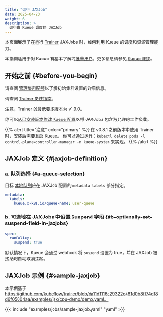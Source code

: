 ```yaml
---
title: "运行 JAXJob"
date: 2025-04-23
weight: 6
description: >
  运行由 Kueue 调度的 JAXJob
---
```


本页面展示了在运行 [Trainer](https://www.kubeflow.org/docs/components/training/jax/) JAXJobs 时，如何利用 Kueue 的调度和资源管理能力。

本指南适用于对 Kueue 有基本了解的[批量用户](/zh-CN/docs/tasks#batch-user)。更多信息请参见 [Kueue 概述](/zh-CN/docs/overview)。

## 开始之前 {#before-you-begin}

请查阅 [管理集群配额](/zh-CN/docs/tasks/manage/administer_cluster_quotas)以了解初始集群设置的详细信息。

请查阅 [Trainer 安装指南](https://github.com/kubeflow/training-operator#installation)。

注意，Trainer 的最低要求版本为 v1.9.0。

你可以[从已安装版本修改 Kueue 配置](/zh-CN/docs/installation#install-a-custom-configured-released-version)以将 JAXJobs 包含为允许的工作负载。

{{% alert title="注意" color="primary" %}}
在 v0.8.1 之前版本中使用 Trainer 时，安装后需要重启 Kueue。
你可以通过运行：`kubectl delete pods -l control-plane=controller-manager -n kueue-system` 来实现。
{{% /alert %}}

## JAXJob 定义 {#jaxjob-definition}

### a. 队列选择 {#a-queue-selection}

目标 [本地队列](/zh-CN/docs/concepts/local_queue)应在 JAXJob 配置的 `metadata.labels` 部分指定。

```yaml
metadata:
  labels:
    kueue.x-k8s.io/queue-name: user-queue
```

### b. 可选地在 JAXJobs 中设置 Suspend 字段 {#b-optionally-set-suspend-field-in-jaxjobs}

```yaml
spec:
  runPolicy:
    suspend: true
```

默认情况下，Kueue 会通过 webhook 将 `suspend` 设置为 true，并在 JAXJob 被接纳时自动取消挂起。

## JAXJob 示例 {#sample-jaxjob}

本示例基于 https://github.com/kubeflow/trainer/blob/da11d1116c29322c481d0b8f174df8d6f05004aa/examples/jax/cpu-demo/demo.yaml。

{{< include "examples/jobs/sample-jaxjob.yaml" "yaml" >}}
